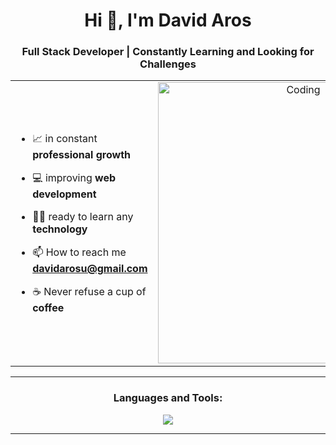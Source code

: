 <h1 align="center">Hi 👋, I'm David Aros</h1>
<h3 align="center">Full Stack Developer | Constantly Learning and Looking for Challenges</h3>

<table align="center">
<tr border="none">
<td width="50%" align="left">
  
- 📈 in constant **professional growth**

- 💻 improving **web development**

- 🧑‍🎓 ready to learn any **technology**

- 📫 How to reach me **davidarosu@gmail.com**
  
- ☕ Never refuse a cup of **coffee**

</td>
<td width="50%" align="center">

  <img align="center" alt="Coding" width="450" src="https://repository-images.githubusercontent.com/588181932/e36ec678-7984-4cdd-8e4c-a3932772ff8e">

  
  </td>
</tr>
</table>


---


<h3 align="center">Languages and Tools:</h3>
<p align="center"> <a href="https://skillicons.dev">
    <img src="https://skillicons.dev/icons?i=aws, bootstrap, css, mongodb, eclipse, html, java, js, mysql, py, ts, " />
  </a></p>

---
